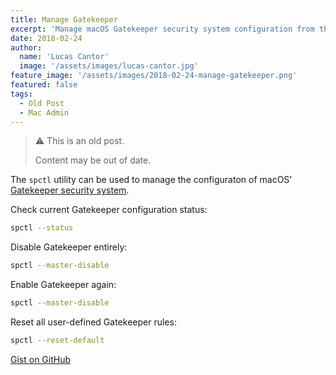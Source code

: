 ```yaml
---
title: Manage Gatekeeper
excerpt: 'Manage macOS Gatekeeper security system configuration from the command line using the spctl utility.'
date: 2018-02-24
author:
  name: 'Lucas Cantor'
  image: '/assets/images/lucas-cantor.jpg'
feature_image: '/assets/images/2018-02-24-manage-gatekeeper.png'
featured: false
tags:
  - Old Post
  - Mac Admin
---
```


> ⚠️ This is an old post.
>
> Content may be out of date.

The `spctl` utility can be used to manage the configuraton of macOS' [Gatekeeper security system](https://support.apple.com/en-us/HT202491).

Check current Gatekeeper configuration status:

```bash
spctl --status
```

Disable Gatekeeper entirely:

```bash
spctl --master-disable
```

Enable Gatekeeper again:

```bash
spctl --master-disable
```

Reset all user-defined Gatekeeper rules:

```bash
spctl --reset-default
```

[Gist on GitHub](https://gist.github.com/lucascantor/466560f7c2f604be53a09b9be8a7d915)
